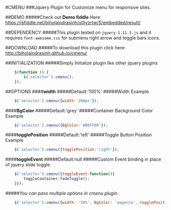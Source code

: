#CMENU
###Jquery Plugin for Customize menu for responsive sites.

##DEMO
#####Check out **Demo fiddle** Here: https://jsfiddle.net/biholaindrasinh/s0jyzrtw/5/embedded/result/

##DEPENDENCY
#####This plugin tested on `jquery-1.11.3.js` and it requires `font-awesome.css` for submenu right arrow and toggle bars icons.

##DOWNLOAD
#####To download this plugin click here: http://biholaindrasinh.github.io/cmenu/

##INITIALIZATION
#####Simply Initialize plugin like other jquery plugins

```javascript
    $(function () {
        $('selector').cmenu();
    });
```
##OPTIONS
####**width**
#####Default:'100%'
#####Width Example
```javascript
    $('selector').cmenu({width:'200px'});
```
####**BgColor**
#####Default:'grey'
#####Container Background Color Example
```javascript
    $('selector').cmenu({BgColor:'#00FF00'});
```
####**togglePosition**
#####Default:'left'
#####Toggle Button Position Example
```javascript
    $('selector').cmenu({togglePosition:'right'});
```
####**toggleEvent**
#####Default:null
#####Custom Event binding in place of jquery slide toggle.
```javascript
    $('selector').cmenu({toggleEvent:function(){
        toggleContainer.fadeToggle();
    }});
```
#####*You can pass multiple options in cmenu plugin.*
```javascript
    $('selector').cmenu({width: '50%', BgColor: 'magenta', togglePosition: 'left'});
```